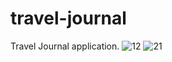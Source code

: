 # travel-journal
Travel Journal application.
![12](https://imgur.com/T74AFuT)
![21](https://imgur.com/MCEtT8f)
